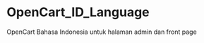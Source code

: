 OpenCart_ID_Language
====================

OpenCart Bahasa Indonesia untuk halaman admin dan front page
